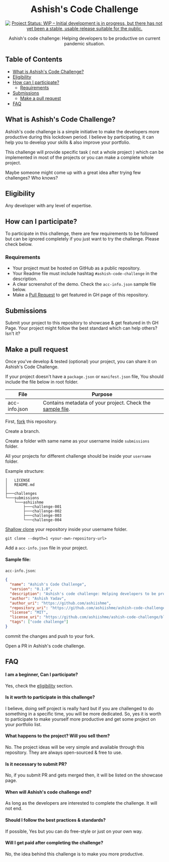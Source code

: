 <div align="center">
<h1>Ashish's Code Challenge</h1>

[![Project Status: WIP – Initial development is in progress, but there has not yet been a stable, usable release suitable for the public.](https://www.repostatus.org/badges/latest/wip.svg)](https://www.repostatus.org/#wip)

<p>Ashish's code challenge: Helping developers to be productive on current pandemic situation.</p>

</div>

## Table of Contents

- [What is Ashish's Code Challenge?](#what-is-ashish's-code-challenge)
- [Eligibility](#eligibility)
- [How can I participate?](#how-can-i-participate)
  - [Requirements](#requirements)
- [Submissions](#submissions)
  - [Make a pull request](#make-a-pull-request)
- [FAQ](#faq)

## What is Ashish's Code Challenge?

Ashish's code challenge is a simple initiative to make the developers more productive during this lockdown period. I believe by participating, it can help you to develop your skills & also improve your portfolio.

This challenge will provide specific task ( not a whole project ) which can be implemented in most of the projects or you can make a complete whole project.

Maybe someone might come up with a great idea after trying few challenges? Who knows?

## Eligibility

Any developer with any level of expertise.

## How can I participate?

To participate in this challenge, there are few requirements to be followed but can be ignored completely if you just want to try the challenge. Please check below.

### Requirements

- Your project must be hosted on GitHub as a public repository.
- Your Readme file must include hashtag `#ashish-code-challenge` in the description.
- A clear screenshot of the demo. Check the `acc-info.json` sample file below.
- Make a [Pull Request](#make-a-pull-request) to get featured in GH page of this repository.

## Submissions

Submit your project to this repository to showcase & get featured in th GH Page. Your project might follow the best standard which can help others? Isn't it?

## Make a pull request

Once you've develop & tested (optional) your project, you can share it on Ashish's Code Challenge.

If your project doesn't have a `package.json` or `manifest.json` file, You should include the file below in root folder.

| File          | Purpose                                                                   |
| ------------- | ------------------------------------------------------------------------- |
| acc-info.json | Contains metadata of your project. Check the [sample file](#sample-file). |

First, [fork](https://guides.github.com/activities/forking/) this repository.

Create a branch.

Create a folder with same name as your username inside `submissions` folder.

All your projects for different challenge should be inside your `username` folder.

Example structure:

```
│   LICENSE
│   README.md
│
├───challenges
└───submissions
    └───ashiishme
        ├───challenge-001
        ├───challenge-002
        ├───challenge-003
        └───challenge-004
```

[Shallow clone](https://git-scm.com/docs/git-clone#Documentation/git-clone.txt---depthltdepthgt) your repository inside your username folder.

```
git clone --depth=1 <your-own-repository-url>
```

Add a `acc-info.json` file in your project.

#### Sample file:

`acc-info.json`:

```json
{
  "name": "Ashish's Code Challenge",
  "version": "0.1.0",
  "description": "Ashish's code challenge: Helping developers to be productive on current pandemic situation.",
  "author": "Ashish Yadav",
  "author_uri": "https://github.com/ashiishme",
  "repository_uri": "https://github.com/ashiishme/ashish-code-challenge.git",
  "license": "MIT",
  "license_uri": "https://github.com/ashiishme/ashish-code-challenge/blob/master/LICENSE",
  "tags": ["code challenge"]
}
```

commit the changes and push to your fork.

Open a PR in Ashish's code challenge.

## FAQ

#### I am a beginner, Can I participate?

Yes, check the [eligibility](#eligibility) section.

#### Is it worth to participate in this challenge?

I believe, doing self project is really hard but if you are challenged to do something in a specific time, you will be more dedicated. So, yes it is worth to participate to make yourself more productive and get some project on your portfolio list.

#### What happens to the project? Will you sell them?

No. The project ideas will be very simple and available through this repository. They are always open-sourced & free to use.

#### Is it necessary to submit PR?

No, if you submit PR and gets merged then, it will be listed on the showcase page.

#### When will Ashish's code challenge end?

As long as the developers are interested to complete the challenge. It will not end.

#### Should I follow the best practices & standards?

If possible, Yes but you can do free-style or just on your own way.

#### Will I get paid after completing the challenge?

No, the idea behind this challenge is to make you more productive.
